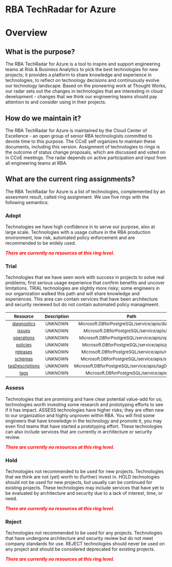 
RBA TechRadar for Azure
=======================

# Overview

## What is the purpose?


The RBA TechRadar for Azure is a tool to inspire and support engineering teams at Risk & Business Analytics to pick the best technologies for new projects; it provides a platform to share knowledge and experience in technologies, to reflect on technology decisions and continuously evolve our technology landscape.  Based on the pioneering work at Thought Works, our radar sets out the changes in technologies that are interesting in cloud development - changes that we think our engineering teams should pay attention to and consider using in their projects.
## How do we maintain it?


The RBA TechRadar for Azure is maintained by the Cloud Center of Excellence - an open group of senior RBA technologists committed to devote time to this purpose.  The CCoE self organizes to maintain these documents, including this version.  Assignment of technologies to rings is the outcome of status change proposals, which are discussed and voted on in CCoE meetings.  The radar depends on active participation and input from all engineering teams at RBA.
## What are the current ring assignments?


The RBA TechRadar for Azure is a list of technologies, complemented by an assesment result, called ring assignment.  We use five rings with the following semantics:
### Adopt


Technologies we have high confidence in to serve our purpose, also at large scale.  Technologies with a usage culture in the RBA production environment, low risk, automated policy enforcement and are recommended to be widely used.  
  
***<font color="red"> There are currently no resources at this ring level. </font>***
### Trial


Technologies that we have seen work with success in projects to solve real problems;  first serious usage experience that confirm benefits and uncover limitations.  TRIAL technologies are slightly more risky; some engineers in our organization walked this path and will share knowledge and experiences.  This area can contain services that have been architecture and security reviewed but do not contain automated policy managmeent.  

|<sub>Resource</sub>|<sub>Description</sub>|<sub>Path</sub>|<sub>Status</sub>|
| :---: | :---: | :---: | :---: |
|<sub>[diagnostics](https://github.com/openrba/python-azure-techradar/tree/master/Microsoft.DBforPostgreSQL/service/apis/diagnostics)</sub>|<sub>UNKNOWN</sub>|<sub>Microsoft.DBforPostgreSQL/service/apis/diagnostics</sub>|<sub>TRIAL</sub>|
|<sub>[issues](https://github.com/openrba/python-azure-techradar/tree/master/Microsoft.DBforPostgreSQL/service/apis/issues)</sub>|<sub>UNKNOWN</sub>|<sub>Microsoft.DBforPostgreSQL/service/apis/issues</sub>|<sub>TRIAL</sub>|
|<sub>[operations](https://github.com/openrba/python-azure-techradar/tree/master/Microsoft.DBforPostgreSQL/service/apis/operations)</sub>|<sub>UNKNOWN</sub>|<sub>Microsoft.DBforPostgreSQL/service/apis/operations</sub>|<sub>TRIAL</sub>|
|<sub>[policies](https://github.com/openrba/python-azure-techradar/tree/master/Microsoft.DBforPostgreSQL/service/apis/policies)</sub>|<sub>UNKNOWN</sub>|<sub>Microsoft.DBforPostgreSQL/service/apis/policies</sub>|<sub>TRIAL</sub>|
|<sub>[releases](https://github.com/openrba/python-azure-techradar/tree/master/Microsoft.DBforPostgreSQL/service/apis/releases)</sub>|<sub>UNKNOWN</sub>|<sub>Microsoft.DBforPostgreSQL/service/apis/releases</sub>|<sub>TRIAL</sub>|
|<sub>[schemas](https://github.com/openrba/python-azure-techradar/tree/master/Microsoft.DBforPostgreSQL/service/apis/schemas)</sub>|<sub>UNKNOWN</sub>|<sub>Microsoft.DBforPostgreSQL/service/apis/schemas</sub>|<sub>TRIAL</sub>|
|<sub>[tagDescriptions](https://github.com/openrba/python-azure-techradar/tree/master/Microsoft.DBforPostgreSQL/service/apis/tagDescriptions)</sub>|<sub>UNKNOWN</sub>|<sub>Microsoft.DBforPostgreSQL/service/apis/tagDescriptions</sub>|<sub>TRIAL</sub>|
|<sub>[tags](https://github.com/openrba/python-azure-techradar/tree/master/Microsoft.DBforPostgreSQL/service/apis/tags)</sub>|<sub>UNKNOWN</sub>|<sub>Microsoft.DBforPostgreSQL/service/apis/tags</sub>|<sub>TRIAL</sub>|

### Assess


Technologies that are promising and have clear potential value-add for us; technologies worth investing some research and prototyping efforts to see if it has impact.  ASSESS technologies have higher risks;  they are often new to our organization and highly unproven within RBA.  You will find some engineers that have knowledge in the technology and promote it, you may even find teams that have started a prototyping effort.  These technologies can also include services that are currently in architecture or security review.  
  
***<font color="red"> There are currently no resources at this ring level. </font>***
### Hold


Technologies not recommended to be used for new projects. Technologies that we think are not (yet) worth to (further) invest in.  HOLD technologies should not be used for new projects, but usually can be continued for existing projects.  These technologies may include services that have yet to be evaluated by architecture and security due to a lack of interest, time, or need.  
  
***<font color="red"> There are currently no resources at this ring level. </font>***
### Reject


Technologies not recommended to be used for any projects. Technologies that have undergone architecture and security review but do not meet company standards for use.  REJECT technologies should never be used on any project and should be considered deprecated for existing projects.  
  
***<font color="red"> There are currently no resources at this ring level. </font>***